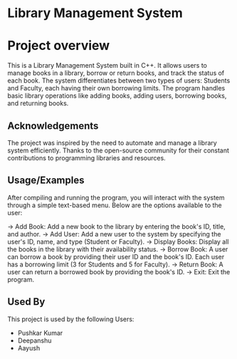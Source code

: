 
# Library Management System 
# Project overview

This is a Library Management System built in C++. It allows users to manage books in a library, borrow or return books, and track the status of each book. The system differentiates between two types of users: Students and Faculty, each having their own borrowing limits. The program handles basic library operations like adding books, adding users, borrowing books, and returning books.





## Acknowledgements

The project was inspired by the need to automate and manage a library system efficiently.
Thanks to the open-source community for their constant contributions to programming libraries and resources.


## Usage/Examples

After compiling and running the program, you will interact with the system through a simple text-based menu. Below are the options available to the user:

-> Add Book: Add a new book to the library by entering the book's ID, title, and author.
-> Add User: Add a new user to the system by specifying the user's ID, name, and type (Student or Faculty).
-> Display Books: Display all the books in the library with their availability status.
-> Borrow Book: A user can borrow a book by providing their user ID and the book's ID. Each user has a borrowing limit (3 for Students and 5 for Faculty).
-> Return Book: A user can return a borrowed book by providing the book's ID.
-> Exit: Exit the program.




## Used By

This project is used by the following Users:

- Pushkar Kumar
- Deepanshu 
- Aayush



